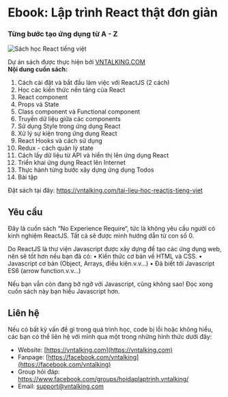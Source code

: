 # Ebook: Lập trình React thật đơn giản<br/>
### Từng bước tạo ứng dụng từ A - Z
![Sách học React tiếng việt](https://vntalking.com/wp-content/uploads/2020/08/ReactJS-Cover_v3.png)

Dự án sách được thực hiện bởi [VNTALKING.COM](https://vntalking.com)<br/>
**Nội dung cuốn sách:**<br/>
1. Cách cài đặt và bắt đầu làm việc với ReactJS (2 cách)
2. Học các kiến thức nền tảng của React
3. React component
4. Props và State
5. Class component và Functional component
6. Truyền dữ liệu giữa các components
7. Sử dụng Style trong ứng dụng React
8. Xử lý sự kiện trong ứng dụng React
9. React Hooks và cách sử dụng
10. Redux - cách quản lý state
11. Cách lấy dữ liệu từ API và hiển thị lên ứng dụng React
12. Triển khai ứng dụng React lên Internet
13. Thực hành từng bước xây dựng ứng dụng Todos
14. Bài tập

Đặt sách tại đây: https://vntalking.com/tai-lieu-hoc-reactjs-tieng-viet

## Yêu cầu 
Đây là cuốn sách “No Experience Require“, tức là không yêu cầu người có kinh nghiệm ReactJS. Tất cả sẽ được mình hướng dẫn từ con số 0.

Do ReactJS là thư viện Javascript được xây dựng để tạo các ứng dụng web, nên sẽ tốt hơn nếu bạn đã có:
• Kiến thức cơ bản về HTML và CSS.
• Javascript cơ bản (Object, Arrays, điều kiện.v.v…)
• Đã biết tới Javascript ES6 (arrow function.v.v…)

Nếu bạn vẫn còn đang bỡ ngỡ với Javascript, cũng không sao! Đọc xong cuốn sách này bạn hiểu Javascript hơn.


## Liên hệ
Nếu có bất kỳ vấn đề gì trong quá trình học, code bị lỗi hoặc không hiểu, các bạn có thể liên hệ với mình qua một trong những hình thức dưới đây:

 - Website: [https://vntalking.com](https://vntalking.com)
 - Fanpage: [https://facebook.com/vntalking](https://facebook.com/vntalking)
 - Group hỏi đáp: https://www.facebook.com/groups/hoidaplaptrinh.vntalking/
 - Email: [support@vntalking.com](support@vntalking.com)


